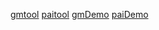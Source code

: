 
[gmtool](https://main.qcloudimg.com/raw/ce38312136ce9a9a2663e8a54d28486c.1-tbaas-r050-d002)
[paitool](https://main.qcloudimg.com/raw/7384425afb108b1641297fa8482eac12.1-tbaas-r050-d002)
[gmDemo](https://main.qcloudimg.com/raw/ba33f27fb9e9f46df7114635a2992658.go)
[paiDemo](https://main.qcloudimg.com/raw/ba33f27fb9e9f46df7114635a2992658.go)

